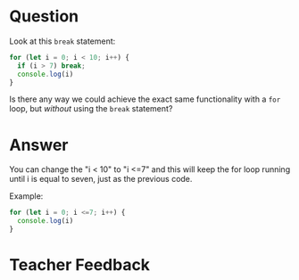 # Question
Look at this `break` statement:

```js
for (let i = 0; i < 10; i++) {
  if (i > 7) break;
  console.log(i)
}
```

Is there any way we could achieve the exact same functionality with a `for` loop, but *without* using the `break` statement?

# Answer
You can change the "i < 10" to "i <=7" and this will keep the for loop running until i is equal to seven, just as the previous code.

Example:
```js
for (let i = 0; i <=7; i++) {
  console.log(i)
}
```



# Teacher Feedback
